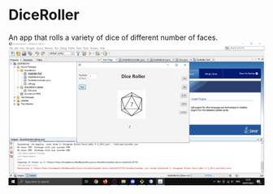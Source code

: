 # DiceRoller
An app that rolls a variety of dice of different number of faces.
![](./examples/DiceRoller.png)
